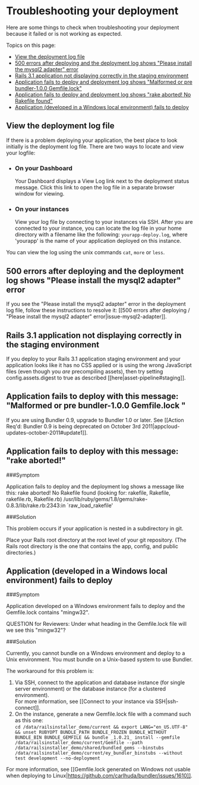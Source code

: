 # Troubleshooting your deployment

Here are some things to check when troubleshooting your deployment because it failed or is not working as expected.

Topics on this page:

* [View the deployment log file][1] 
* [500 errors after deploying and the deployment log shows "Please install the mysql2 adapter" error][2]
* [Rails 3.1 application not displaying correctly in the staging environment][3]
* [Application fails to deploy and deployment log shows "Malformed or pre bundler-1.0.0 Gemfile.lock"][4]  
* [Application fails to deploy and deployment log shows "rake aborted! No Rakefile found"][5]  
* [Application (developed in a Windows local environment) fails to deploy][6]


<h2 id="topic1"> View the deployment log file</h2>

If there is a problem deploying your application, the best place to look initially is the deployment log file. There are two ways to locate and view your logfile:

* ### On your Dashboard
  Your Dashboard displays a View Log link next to the deployment status message. Click this link to open the log file in a separate browser window for viewing.

* ### On your instances
  View your log file by connecting to your instances via SSH. After you are 
  connected to your instance, you can locate the log file in your home directory 
  with a filename like the following: `yourapp-deploy.log`, where 'yourapp' is the 
  name of your application deployed on this instance.

You can view the log using the unix commands `cat`, `more` or `less`.

<h2 id="topic2">  500 errors after deploying and the deployment log shows "Please install the mysql2 adapter" error</h2>

If you see the "Please install the mysql2 adapter" error in the deployment log file, follow these instructions to resolve it: [[500 errors after deploying / "Please install the mysql2 adapter" error|issue-mysql2-adapter]]. 

<h2 id="topic3"> Rails 3.1 application not displaying correctly in the staging environment </h2>

If you deploy to your Rails 3.1 application staging environment and your application looks like it has no CSS applied or is using the wrong JavaScript files (even though you _are_ precompiling assets), then try setting config.assets.digest to true as described [[here|asset-pipeline#staging]].

<h2 id="topic4"> Application fails to deploy with this message: "Malformed or pre bundler-1.0.0 Gemfile.lock "</h2>

If you are using Bundler 0.9, upgrade to Bundler 1.0 or later. See [[Action Req'd: Bundler 0.9 is being deprecated on October 3rd 2011|appcloud-updates-october-2011#update1]].

<h2 id="topic5"> Application fails to deploy with this message: "rake aborted!"</h2>

###Symptom  

Application fails to deploy and the deployment log shows a message like this: 
    rake aborted! 
    No Rakefile found (looking for: rakefile, Rakefile, rakefile.rb, Rakefile.rb) 
    /usr/lib/ruby/gems/1.8/gems/rake-0.8.3/lib/rake.rb:2343:in `raw_load_rakefile' 

###Solution  

This problem occurs if your application is nested in a subdirectory in git.

Place your Rails root directory at the root level of your git repository. (The Rails root directory is the one that contains the app, config, and public directories.)

<h2 id="topic6"> Application (developed in a Windows local environment) fails to deploy</h2>




###Symptom  

Application developed on a Windows environment fails to deploy and the Gemfile.lock contains "mingw32".

QUESTION for Reviewers: Under what heading in the Gemfile.lock file will we see this "mingw32"?


###Solution  

Currently, you cannot bundle on a Windows environment and deploy to a Unix environment. You must bundle on a Unix-based system to use Bundler. 

The workaround for this problem is:  

1. Via SSH, connect to the application and database instance (for single server environment) or the database instance (for a clustered environment).  
    For more information, see [[Connect to your instance via SSH|ssh-connect]].
2. On the instance, generate a new Gemfile.lock file with a command such as this one:  
    `cd /data/railsinstaller_demo/current && export LANG="en_US.UTF-8" && unset RUBYOPT BUNDLE_PATH BUNDLE_FROZEN BUNDLE_WITHOUT BUNDLE_BIN BUNDLE_GEMFILE && bundle _1.0.21_ install --gemfile /data/railsinstaller_demo/current/Gemfile --path /data/railsinstaller_demo/shared/bundled_gems --binstubs /data/railsinstaller_demo/current/ey_bundler_binstubs --without test development --no-deployment`

For more information, see [[Gemfile.lock generated on Windows not usable when deploying to Linux|https://github.com/carlhuda/bundler/issues/1610]].

[1]: #topic1        "topic1"
[2]: #topic2        "topic2"
[3]: #topic3        "topic3"
[4]: #topic4	    "topic4"
[5]: #topic5        "topic5"
[6]: #topic6        "topic6"
